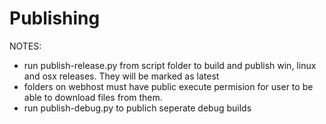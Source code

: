 # Publishing
NOTES:
- run publish-release.py from script folder to build and publish win, linux and osx releases. They will be marked as latest
- folders on webhost must have public execute permision for user to be able to download files from them.
- run publish-debug.py to publich seperate debug builds

